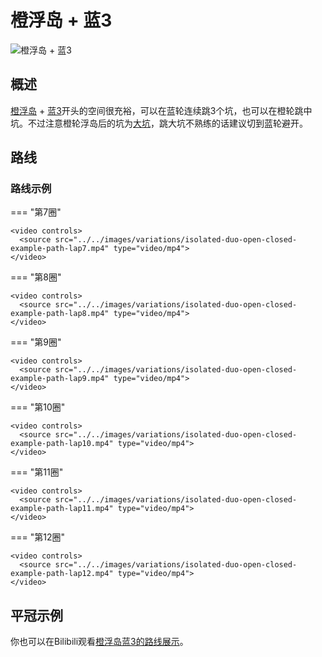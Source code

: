 # 橙浮岛 + 蓝3

![橙浮岛 + 蓝3](../images/variations/isolated-duo-open-closed.jpg)

## 概述

[橙浮岛](../rolls/isolated-duo.zh.md#橙轮) + [蓝3](../rolls/closed-open-open-closed.zh.md#蓝轮)开头的空间很充裕，可以在蓝轮连续跳3个坑，也可以在橙轮跳中坑。不过注意橙轮浮岛后的坑为[大坑](../advanced/isolated-duo-god-jumps.zh.md)，跳大坑不熟练的话建议切到蓝轮避开。

## 路线

### 路线示例

=== "第7圈"

    <video controls>
      <source src="../../images/variations/isolated-duo-open-closed-example-path-lap7.mp4" type="video/mp4">
    </video>

=== "第8圈"

    <video controls>
      <source src="../../images/variations/isolated-duo-open-closed-example-path-lap8.mp4" type="video/mp4">
    </video>

=== "第9圈"

    <video controls>
      <source src="../../images/variations/isolated-duo-open-closed-example-path-lap9.mp4" type="video/mp4">
    </video>

=== "第10圈"

    <video controls>
      <source src="../../images/variations/isolated-duo-open-closed-example-path-lap10.mp4" type="video/mp4">
    </video>

=== "第11圈"

    <video controls>
      <source src="../../images/variations/isolated-duo-open-closed-example-path-lap11.mp4" type="video/mp4">
    </video>

=== "第12圈"

    <video controls>
      <source src="../../images/variations/isolated-duo-open-closed-example-path-lap12.mp4" type="video/mp4">
    </video>

## 平冠示例

你也可以在Bilibili观看[橙浮岛蓝3的路线展示](https://www.bilibili.com/video/BV1PB4y1i7fh?p=2)。
